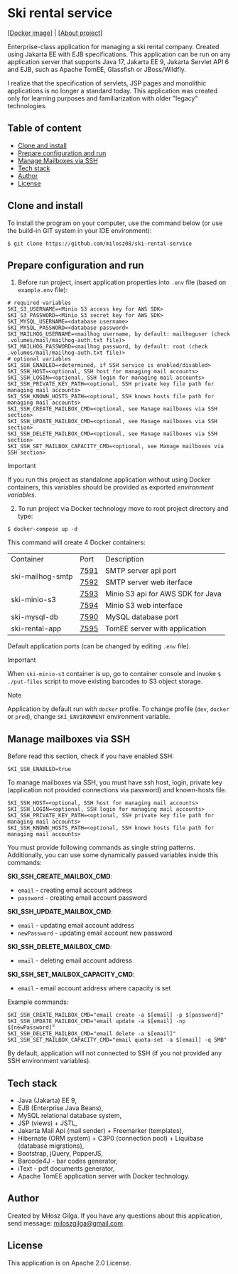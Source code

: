 # Ski rental service

[[Docker image](https://hub.docker.com/r/milosz08/ski-rental-service-app)] |
[[About project](https://miloszgilga.pl/project/ski-rental-service)]

Enterprise-class application for managing a ski rental company. Created using Jakarta EE with EJB specifications. This
application can be run on any application server that supports Java 17, Jakarta EE 9, Jakarta Servlet API 6 and EJB,
such as Apache TomEE, Glassfish or JBoss/Wildfly.

I realize that the specification of servlets, JSP pages and monolithic applications is no longer a standard today. This
application was created only for learning purposes and familiarization with older "legacy" technologies.

## Table of content

* [Clone and install](#clone-and-install)
* [Prepare configuration and run](#prepare-configuration-and-run)
* [Manage Mailboxes via SSH](#manage-mailboxes-via-ssh)
* [Tech stack](#tech-stack)
* [Author](#author)
* [License](#license)

## Clone and install

To install the program on your computer, use the command below (or use the build-in GIT system in your IDE environment):

```
$ git clone https://github.com/milosz08/ski-rental-service
```

## Prepare configuration and run

1. Before run project, insert application properties into `.env` file (based on `example.env` file):

```properties
# required variables
SKI_S3_USERNAME=<Minio S3 access key for AWS SDK>
SKI_S3_PASSWORD=<Minio S3 secret key for AWS SDK>
SKI_MYSQL_USERNAME=<database username>
SKI_MYSQL_PASSWORD=<database password>
SKI_MAILHOG_USERNAME=<mailhog username, by default: mailhoguser (check .volumes/mail/mailhog-auth.txt file)>
SKI_MAILHOG_PASSWORD=<mailhog password, by default: root (check .volumes/mail/mailhog-auth.txt file)>
# optional variables
SKI_SSH_ENABLED=<determined, if SSH service is enabled/disabled>
SKI_SSH_HOST=<optional, SSH host for managing mail accounts>
SKI_SSH_LOGIN=<optional, SSH login for managing mail accounts>
SKI_SSH_PRIVATE_KEY_PATH=<optional, SSH private key file path for managing mail accounts>
SKI_SSH_KNOWN_HOSTS_PATH=<optional, SSH known hosts file path for managing mail accounts>
SKI_SSH_CREATE_MAILBOX_CMD=<optional, see Manage mailboxes via SSH section>
SKI_SSH_UPDATE_MAILBOX_CMD=<optional, see Manage mailboxes via SSH section>
SKI_SSH_DELETE_MAILBOX_CMD=<optional, see Manage mailboxes via SSH section>
SKI_SSH_SET_MAILBOX_CAPACITY_CMD=<optional, see Manage mailboxes via SSH section>
```

> [!IMPORTANT]
> If you run this project as standalone application without using Docker containers, this variables
> should be provided as exported *environment variables*.

2. To run project via Docker technology move to root project directory and type:

```
$ docker-compose up -d
```

This command will create 4 Docker containers:

<table>
  <tr>
    <td>Container</td>
    <td>Port</td>
    <td>Description</td>
  </tr>
  <tr>
    <td rowspan="2">ski-mailhog-smtp</td>
    <td><a href="http://localhost:7591">7591</a></td>
    <td>SMTP server api port</td>
  </tr>
  <tr>
    <td><a href="http://localhost:7592">7592</a></td>
    <td>SMTP server web iterface</td>
  </tr>
  <tr>
    <td rowspan="2">ski-minio-s3</td>
    <td><a href="http://localhost:7593">7593</a></td>
    <td>Minio S3 api for AWS SDK for Java</td>
  </tr>
  <tr>
    <td><a href="http://localhost:7594">7594</a></td>
    <td>Minio S3 web interface</td>
  </tr>
  <tr>
    <td>ski-mysql-db</td>
    <td><a href="http://localhost:7590">7590</a></td>
    <td>MySQL database port</td>
  </tr>
  <tr>
    <td>ski-rental-app</td>
    <td><a href="http://localhost:7595">7595</a></td>
    <td>TomEE server with application</td>
  </tr>
</table>

Default application ports (can be changed by editing `.env` file).

> [!IMPORTANT]
> When `ski-minio-s3` container is up, go to container console and invoke `$ ./put-files` script to
> move existing barcodes to S3 object storage.

> [!NOTE]
> Application by default run with `docker` profile. To change profile (`dev`, `docker` or `prod`),
> change `SKI_ENVIRONMENT` environment variable.

## Manage mailboxes via SSH

Before read this section, check if you have enabled SSH:

```properties
SKI_SSH_ENABLED=true
```

To manage mailboxes via SSH, you must have ssh host, login, private key (application not provided connections via
password) and known-hosts file.

```properties
SKI_SSH_HOST=<optional, SSH host for managing mail accounts>
SKI_SSH_LOGIN=<optional, SSH login for managing mail accounts>
SKI_SSH_PRIVATE_KEY_PATH=<optional, SSH private key file path for managing mail accounts>
SKI_SSH_KNOWN_HOSTS_PATH=<optional, SSH known hosts file path for managing mail accounts>
```

You must provide following commands as single string patterns. Additionally, you can use some dynamically passed
variables inside this commands:

**SKI_SSH_CREATE_MAILBOX_CMD**:

* `email` - creating email account address
* `password` - creating email account password

**SKI_SSH_UPDATE_MAILBOX_CMD**:

* `email` - updating email account address
* `newPassword` - updating email account new password

**SKI_SSH_DELETE_MAILBOX_CMD**:

* `email` - deleting email account address

**SKI_SSH_SET_MAILBOX_CAPACITY_CMD**:

* `email` - email account address where capacity is set

Example commands:

```properties
SKI_SSH_CREATE_MAILBOX_CMD="email create -a $[email] -p $[password]"
SKI_SSH_UPDATE_MAILBOX_CMD="email update -a $[email] -np $[newPassword]"
SKI_SSH_DELETE_MAILBOX_CMD="email delete -a $[email]"
SKI_SSH_SET_MAILBOX_CAPACITY_CMD="email quota-set -a $[email] -q 5MB"
```

By default, application will not connected to SSH (if you not provided any SSH environment variables).

## Tech stack

* Java (Jakarta) EE 9,
* EJB (Enterprise Java Beans),
* MySQL relational database system,
* JSP (views) + JSTL,
* Jakarta Mail Api (mail sender) + Freemarker (templates),
* Hibernate (ORM system) + C3P0 (connection pool) + Liquibase (database migrations),
* Bootstrap, jQuery, PopperJS,
* Barcode4J - bar codes generator,
* iText - pdf documents generator,
* Apache TomEE application server with Docker technology.

## Author

Created by Miłosz Gilga. If you have any questions about this application, send
message: [miloszgilga@gmail.com](mailto:miloszgilga@gmail.com).

## License

This application is on Apache 2.0 License.
